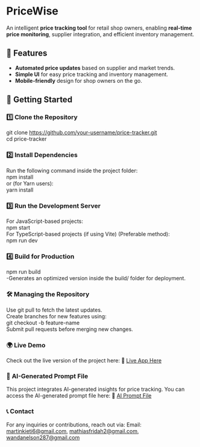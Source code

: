 # PriceWise  


An intelligent **price tracking tool** for retail shop owners, enabling **real-time price monitoring**, supplier integration, and efficient inventory management.  

## 🚀 Features  
- **Automated price updates** based on supplier and market trends.  
- **Simple UI** for easy price tracking and inventory management.  
- **Mobile-friendly** design for shop owners on the go.  
  
## 📌 Getting Started  
  
### 1️⃣ **Clone the Repository**    
git clone https://github.com/your-username/price-tracker.git  
cd price-tracker   

### 2️⃣ **Install Dependencies**   
Run the following command inside the project folder:  
 npm install  
  or (for Yarn users):  
 yarn install  
 
### 3️⃣ **Run the Development Server**  
For JavaScript-based projects:  
   npm start  
For TypeScript-based projects (if using Vite) (Preferable method):  
   npm run dev  

### 4️⃣ **Build for Production**
   npm run build  
-Generates an optimized version inside the build/ folder for deployment.  

### 🛠️ **Managing the Repository**  
Use git pull to fetch the latest updates.  
Create branches for new features using:  
    git checkout -b feature-name  
Submit pull requests before merging new changes.  

### 🌍 **Live Demo** 
Check out the live version of the project here: 🔗 [Live App Here](https://price-tracker-test.netlify.app/) 

### 🤖 **AI-Generated Prompt File** 
This project integrates AI-generated insights for price tracking. You can access the AI-generated prompt file here: 🔗 [AI Prompt File](https://docs.google.com/document/d/1YNU40VABve8SWiWBc9xK0WA3LhScd90jzoOORJaQ8ao/edit?usp=sharing)

### 📞 **Contact**
For any inquiries or contributions, reach out via:
Email: martinkieti6@gmail.com, mathiasfridah2@gmail.com, wandanelson287@gmail.com
